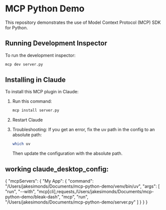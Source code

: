 # MCP Python Demo

This repository demonstrates the use of Model Context Protocol (MCP) SDK for Python.

## Running Development Inspector

To run the development inspector:

```bash
mcp dev server.py
```

## Installing in Claude

To install this MCP plugin in Claude:

1. Run this command:

   ```bash
   mcp install server.py
   ```

2. Restart Claude

3. Troubleshooting: If you get an error, fix the uv path in the config to an absolute path:

   ```bash
   which uv
   ```

   Then update the configuration with the absolute path.

## working claude_desktop_config:

{
  "mcpServers": {
    "My App": {
      "command": "/Users/jakesimonds/Documents/mcp-python-demo/venv/bin/uv",
      "args": [
        "run",
        "--with",
        "mcp[cli],requests,/Users/jakesimonds/Documents/mcp-python-demo/bleak-dash",
        "mcp",
        "run",
        "/Users/jakesimonds/Documents/mcp-python-demo/server.py"
      ]
    }
  }
}

